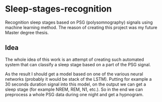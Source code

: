# Sleep-stages-recognition
Recognition sleep stages based on PSG (polysomnography) signals using machine learning method. The reason of creating this project was my future Master degree thesis.

## Idea

The whole idea of this work is an attempt of creating such automated system that can classify a sleep stage based on a part of the PSG signal.

As the result I should get a model  based on one of the various neural networks (probably it would be stack of the LSTM). Putting for example a 30 seconds duration signal into this model, on the output we can get a sleep stage (for example NREM, REM, N1, etc.). So in the end we can preprocess a whole PSG data during one night and get a hypnogram.
